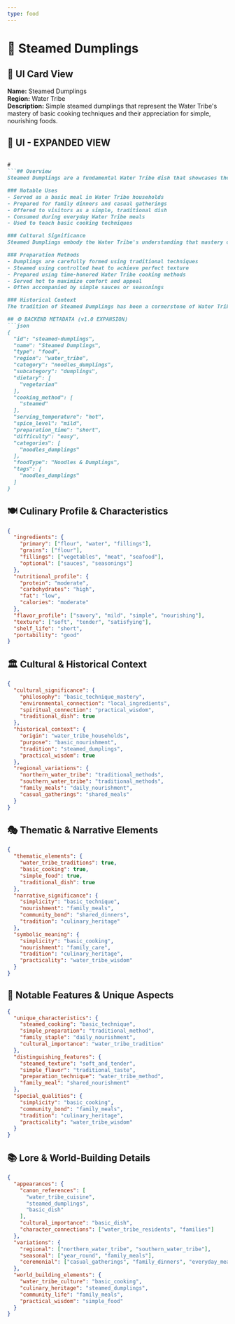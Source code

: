 ```yaml
---
type: food
---
```


# 🥟 Steamed Dumplings

## 🎴 UI Card View

**Name:** Steamed Dumplings  
**Region:** Water Tribe  
**Description:** Simple steamed dumplings that represent the Water Tribe's mastery of basic cooking techniques and their appreciation for simple, nourishing foods.

## 📖 UI - EXPANDED VIEW

```md

#
```## Overview
Steamed Dumplings are a fundamental Water Tribe dish that showcases the tribe's mastery of basic cooking techniques and their appreciation for simple, nourishing foods. These simple steamed dumplings represent the Water Tribe's understanding that the best meals often come from mastering fundamental cooking methods and using ingredients that are readily available in their environment. The dish embodies the Water Tribe's philosophy that food should be both practical and satisfying, providing nourishment without unnecessary complexity.

### Notable Uses
- Served as a basic meal in Water Tribe households
- Prepared for family dinners and casual gatherings
- Offered to visitors as a simple, traditional dish
- Consumed during everyday Water Tribe meals
- Used to teach basic cooking techniques

### Cultural Significance
Steamed Dumplings embody the Water Tribe's understanding that mastery of basic cooking techniques is essential to creating satisfying meals. The dish represents their belief that even simple foods can be elevated through proper preparation and that fundamental cooking methods have value in their own right. The simplicity of these dumplings reflects the Water Tribe's practical approach to food and their appreciation for meals that are both nourishing and straightforward.

### Preparation Methods
- Dumplings are carefully formed using traditional techniques
- Steamed using controlled heat to achieve perfect texture
- Prepared using time-honored Water Tribe cooking methods
- Served hot to maximize comfort and appeal
- Often accompanied by simple sauces or seasonings

### Historical Context
The tradition of Steamed Dumplings has been a cornerstone of Water Tribe cuisine for generations, developed as a way to create satisfying meals using basic ingredients and fundamental cooking techniques. This dish demonstrates the Water Tribe's practical wisdom and their ability to create nourishing foods from simple components. The tradition continues to be a vital part of Water Tribe culinary culture and serves as a reminder of the value of mastering basic cooking methods.

## ⚙️ BACKEND METADATA (v1.0 EXPANSION)
```json
{
  "id": "steamed-dumplings",
  "name": "Steamed Dumplings",
  "type": "food",
  "region": "water_tribe",
  "category": "noodles_dumplings",
  "subcategory": "dumplings",
  "dietary": [
    "vegetarian"
  ],
  "cooking_method": [
    "steamed"
  ],
  "serving_temperature": "hot",
  "spice_level": "mild",
  "preparation_time": "short",
  "difficulty": "easy",
  "categories": [
    "noodles_dumplings"
  ],
  "foodType": "Noodles & Dumplings",
  "tags": [
    "noodles_dumplings"
  ]
}
```

## 🍽️ Culinary Profile & Characteristics
```json
{
  "ingredients": {
    "primary": ["flour", "water", "fillings"],
    "grains": ["flour"],
    "fillings": ["vegetables", "meat", "seafood"],
    "optional": ["sauces", "seasonings"]
  },
  "nutritional_profile": {
    "protein": "moderate",
    "carbohydrates": "high",
    "fat": "low",
    "calories": "moderate"
  },
  "flavor_profile": ["savory", "mild", "simple", "nourishing"],
  "texture": ["soft", "tender", "satisfying"],
  "shelf_life": "short",
  "portability": "good"
}
```

## 🏛️ Cultural & Historical Context
```json
{
  "cultural_significance": {
    "philosophy": "basic_technique_mastery",
    "environmental_connection": "local_ingredients",
    "spiritual_connection": "practical_wisdom",
    "traditional_dish": true
  },
  "historical_context": {
    "origin": "water_tribe_households",
    "purpose": "basic_nourishment",
    "tradition": "steamed_dumplings",
    "practical_wisdom": true
  },
  "regional_variations": {
    "northern_water_tribe": "traditional_methods",
    "southern_water_tribe": "traditional_methods",
    "family_meals": "daily_nourishment",
    "casual_gatherings": "shared_meals"
  }
}
```

## 🎭 Thematic & Narrative Elements
```json
{
  "thematic_elements": {
    "water_tribe_traditions": true,
    "basic_cooking": true,
    "simple_food": true,
    "traditional_dish": true
  },
  "narrative_significance": {
    "simplicity": "basic_technique",
    "nourishment": "family_meals",
    "community_bond": "shared_dinners",
    "tradition": "culinary_heritage"
  },
  "symbolic_meaning": {
    "simplicity": "basic_cooking",
    "nourishment": "family_care",
    "tradition": "culinary_heritage",
    "practicality": "water_tribe_wisdom"
  }
}
```

## 🌟 Notable Features & Unique Aspects
```json
{
  "unique_characteristics": {
    "steamed_cooking": "basic_technique",
    "simple_preparation": "traditional_method",
    "family_staple": "daily_nourishment",
    "cultural_importance": "water_tribe_tradition"
  },
  "distinguishing_features": {
    "steamed_texture": "soft_and_tender",
    "simple_flavor": "traditional_taste",
    "preparation_technique": "water_tribe_method",
    "family_meal": "shared_nourishment"
  },
  "special_qualities": {
    "simplicity": "basic_cooking",
    "community_bond": "family_meals",
    "tradition": "culinary_heritage",
    "practicality": "water_tribe_wisdom"
  }
}
```

## 📚 Lore & World-Building Details
```json
{
  "appearances": {
    "canon_references": [
      "water_tribe_cuisine",
      "steamed_dumplings",
      "basic_dish"
    ],
    "cultural_importance": "basic_dish",
    "character_connections": ["water_tribe_residents", "families"]
  },
  "variations": {
    "regional": ["northern_water_tribe", "southern_water_tribe"],
    "seasonal": ["year_round", "family_meals"],
    "ceremonial": ["casual_gatherings", "family_dinners", "everyday_meals"]
  },
  "world_building_elements": {
    "water_tribe_culture": "basic_cooking",
    "culinary_heritage": "steamed_dumplings",
    "community_life": "family_meals",
    "practical_wisdom": "simple_food"
  }
}
```
